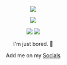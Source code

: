 <p align="center">  
<img src="https://media.discordapp.net/attachments/946670060041285632/960199946403975269/Untitled_design_9.png">
</p>
    <p align="center">
  <img src="https://discord.c99.nl/widget/theme-2/385660616268054529.png"/>
</p>
<p align="center">  
<img src="https://komarev.com/ghpvc/?username=iamZargo&color=lightgrey"> <img src="https://img.shields.io/twitter/follow/KiseeIsHere">
</p>

<p align="center">
I'm just bored. 🥱
<p align="center">
    Add me on my <a href="https://linktr.ee/ZargoOfficial">Socials</a>
</p>
